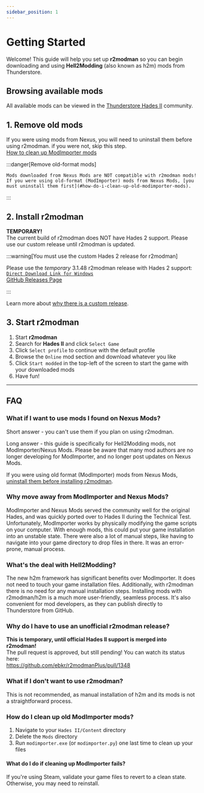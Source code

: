 ```yaml
---
sidebar_position: 1
---
```


# Getting Started
Welcome! This guide will help you set up **r2modman** so you can begin downloading and using **Hell2Modding** (also known as h2m) mods from Thunderstore.

## Browsing available mods
All available mods can be viewed in the [Thunderstore Hades II](https://thunderstore.io/c/hades-ii/) community.

## 1. Remove old mods
If you were using mods from Nexus, you will need to uninstall them before using r2modman. if you were not, skip this step. \
[How to clean up ModImporter mods](#how-do-i-clean-up-old-modimporter-mods)

:::danger[Remove old-format mods]

    Mods downloaded from Nexus Mods are NOT compatible with r2modman mods!
    If you were using old-format (ModImporter) mods from Nexus Mods, [you must uninstall them first](#how-do-i-clean-up-old-modimporter-mods).

:::


## 2. Install r2modman
**TEMPORARY!** \
The current build of r2modman does NOT have Hades 2 support. Please use our custom release until r2modman is updated.

:::warning[You must use the custom Hades 2 release for r2modman]

Please use the *temporary* 3.1.48 r2modman release with Hades 2 support: \
[`Direct Download Link for Windows`](https://github.com/xiaoxiao921/r2modmanPlus/releases/download/v3.1.48/r2modman-3.1.48.exe) \
[GitHub Releases Page](https://github.com/xiaoxiao921/r2modmanPlus/releases/tag/v3.1.48)

:::

Learn more about [why there is a custom release](#why-do-i-have-to-use-an-unofficial-r2modman-release).

## 3. Start r2modman

1. Start **r2modman**
2. Search for **Hades II** and click `Select Game`
3. Click `Select profile` to continue with the default profile
4. Browse the `Online` mod section and download whatever you like
5. Click `Start modded` in the top-left of the screen to start the game with your downloaded mods
6. Have fun!

---
## FAQ
### What if I want to use mods I found on Nexus Mods?
Short answer - you can't use them if you plan on using r2modman.

Long answer - this guide is specifically for Hell2Modding mods, not ModImporter/Nexus Mods. Please be aware that many mod authors are no longer developing for ModImporter, and no longer post updates on Nexus Mods.

If you were using old format (ModImporter) mods from Nexus Mods, [uninstall them before installing r2modman](#how-do-i-clean-up-old-modimporter-mods).

### Why move away from ModImporter and Nexus Mods?
ModImporter and Nexus Mods served the community well for the original Hades, and was quickly ported over to Hades II during the Technical Test. Unfortunately, ModImporter works by physically modifying the game scripts on your computer. With enough mods, this could put your game installation into an unstable state. There were also a lot of manual steps, like having to navigate into your game directory to drop files in there. It was an error-prone, manual process.

### What's the deal with Hell2Modding?
The new h2m framework has significant benefits over ModImporter. It does not need to touch your game installation files. Additionally, with r2modman there is no need for any manual installation steps. Installing mods with r2modman/h2m is a much more user-friendly, seamless process. It's also convenient for mod developers, as they can publish directly to Thunderstore from GitHub.

### Why do I have to use an unofficial r2modman release?
**This is temporary, until official Hades II support is merged into r2modman!** \
The pull request is approved, but still pending! You can watch its status here: \
https://github.com/ebkr/r2modmanPlus/pull/1348

### What if I don't want to use r2modman?
This is not recommended, as manual installation of h2m and its mods is not a straightforward process.

### How do I clean up old ModImporter mods?
1. Navigate to your `Hades II/Content` directory
2. Delete the `Mods` directory
3. Run `modimporter.exe` (or `modimporter.py`) one last time to clean up your files

#### What do I do if cleaning up ModImporter fails?
If you're using Steam, validate your game files to revert to a clean state. Otherwise, you may need to reinstall.
